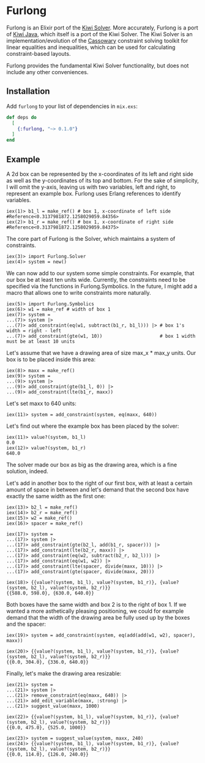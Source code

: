 # Furlong

Furlong is an Elixir port of the [Kiwi Solver](https://kiwisolver.readthedocs.io/en/latest/basis/basic_systems.html).
More accurately, Furlong is a port of [Kiwi Java](https://github.com/alexbirkett/kiwi-java), which itself is a port of the Kiwi Solver. The Kiwi Solver is
an implementation/evolution of the [Cassowary](http://overconstrained.io/) constraint solving toolkit for linear equalities and inequalities, 
which can be used for calculating constraint-based layouts.

Furlong provides the fundamental Kiwi Solver functionality, but does not include any other conveniences.

## Installation

Add `furlong` to your list of dependencies in `mix.exs`:

```elixir
def deps do
  [
    {:furlong, "~> 0.1.0"}
  ]
end
```


## Example

A 2d box can be represented by the x-coordinates of its left and right side as well as the y-coordinates of its top and bottom.  For the sake of simplicity, I will omit the y-axis,
leaving us with two variables, left and right, to represent an example box. Furlong uses Erlang references to identify variables. 

```
iex(1)> b1_l = make_ref() # box 1, x-coordinate of left side
#Reference<0.3137981872.1258029059.84356>
iex(2)> b1_r = make_ref() # box 1, x-coordinate of right side
#Reference<0.3137981872.1258029059.84375>
```

The core part of Furlong is the Solver, which maintains a system of constraints.

```
iex(3)> import Furlong.Solver
iex(4)> system = new()
```

We can now add to our system some simple constraints. For example, that our box be at least ten units wide.
Currently, the constraints need to be specified via the functions in Furlong.Symbolics. In the future, I might add a macro that allows one to write constraints more naturally.

```
iex(5)> import Furlong.Symbolics
iex(6)> w1 = make_ref # width of box 1
iex(7)> system =
...(7)> system |>
...(7)> add_constraint(eq(w1, subtract(b1_r, b1_l))) |> # box 1's width = right - left
...(7)> add_constraint(gte(w1, 10))                     # box 1 width must be at least 10 units
```

Let's assume that we have a drawing area of size max_x * max_y units. Our box is to be placed inside this area:

```
iex(8)> maxx = make_ref()
iex(9)> system =
...(9)> system |>
...(9)> add_constraint(gte(b1_l, 0)) |>
...(9)> add_constraint(lte(b1_r, maxx))
```

Let's set maxx to 640 units:

```
iex(11)> system = add_constraint(system, eq(maxx, 640))
```

Let's find out where the example box has been placed by the solver:

```
iex(11)> value?(system, b1_l)
0.0
iex(12)> value?(system, b1_r)
640.0
```

The solver made our box as big as the drawing area, which is a fine solution, indeed.

Let's add in another box to the right of our first box, with at least a certain amount of space in between and let's demand that the second box have exactly the same width as the first one:

```
iex(13)> b2_l = make_ref()
iex(14)> b2_r = make_ref()
iex(15)> w2 = make_ref()
iex(16)> spacer = make_ref()

iex(17)> system =
...(17)> system |>
...(17)> add_constraint(gte(b2_l, add(b1_r, spacer))) |>
...(17)> add_constraint(lte(b2_r, maxx)) |>
...(17)> add_constraint(eq(w2, subtract(b2_r, b2_l))) |>
...(17)> add_constraint(eq(w1, w2)) |>
...(17)> add_constraint(lte(spacer, divide(maxx, 10))) |>
...(17)> add_constraint(gte(spacer, divide(maxx, 20)))

iex(18)> {{value?(system, b1_l), value?(system, b1_r)}, {value?(system, b2_l), value?(system, b2_r)}}
{{588.0, 598.0}, {630.0, 640.0}}
```

Both boxes have the same width and box 2 is to the right of box 1. If we wanted a more asthetically pleasing positioning, we could for example demand that the width of the drawing area be fully used up by the boxes and the spacer:

```
iex(19)> system = add_constraint(system, eq(add(add(w1, w2), spacer), maxx))

iex(20)> {{value?(system, b1_l), value?(system, b1_r)}, {value?(system, b2_l), value?(system, b2_r)}}
{{0.0, 304.0}, {336.0, 640.0}}
```

Finally, let's make the drawing area resizable:

```
iex(21)> system =
...(21)> system |>
...(21)> remove_constraint(eq(maxx, 640)) |>
...(21)> add_edit_variable(maxx, :strong) |>
...(21)> suggest_value(maxx, 1000)

iex(22)> {{value?(system, b1_l), value?(system, b1_r)}, {value?(system, b2_l), value?(system, b2_r)}}
{{0.0, 475.0}, {525.0, 1000}}

iex(23)> system = suggest_value(system, maxx, 240)
iex(24)> {{value?(system, b1_l), value?(system, b1_r)}, {value?(system, b2_l), value?(system, b2_r)}}
{{0.0, 114.0}, {126.0, 240.0}}
```

